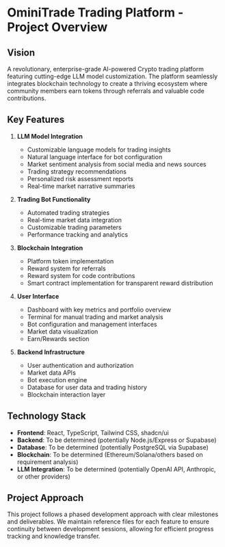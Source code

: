 
# OminiTrade Trading Platform - Project Overview

## Vision
A revolutionary, enterprise-grade AI-powered Crypto trading platform featuring cutting-edge LLM model customization. The platform seamlessly integrates blockchain technology to create a thriving ecosystem where community members earn tokens through referrals and valuable code contributions.

## Key Features

1. **LLM Model Integration**
   - Customizable language models for trading insights
   - Natural language interface for bot configuration
   - Market sentiment analysis from social media and news sources
   - Trading strategy recommendations
   - Personalized risk assessment reports
   - Real-time market narrative summaries

2. **Trading Bot Functionality**
   - Automated trading strategies
   - Real-time market data integration
   - Customizable trading parameters
   - Performance tracking and analytics

3. **Blockchain Integration**
   - Platform token implementation
   - Reward system for referrals
   - Reward system for code contributions
   - Smart contract implementation for transparent reward distribution

4. **User Interface**
   - Dashboard with key metrics and portfolio overview
   - Terminal for manual trading and market analysis
   - Bot configuration and management interfaces
   - Market data visualization
   - Earn/Rewards section

5. **Backend Infrastructure**
   - User authentication and authorization
   - Market data APIs
   - Bot execution engine
   - Database for user data and trading history
   - Blockchain interaction layer

## Technology Stack

- **Frontend**: React, TypeScript, Tailwind CSS, shadcn/ui
- **Backend**: To be determined (potentially Node.js/Express or Supabase)
- **Database**: To be determined (potentially PostgreSQL via Supabase)
- **Blockchain**: To be determined (Ethereum/Solana/others based on requirement analysis)
- **LLM Integration**: To be determined (potentially OpenAI API, Anthropic, or other providers)

## Project Approach
This project follows a phased development approach with clear milestones and deliverables. We maintain reference files for each feature to ensure continuity between development sessions, allowing for efficient progress tracking and knowledge transfer.
